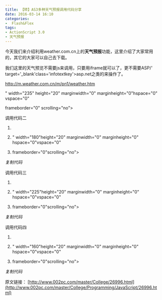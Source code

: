 ```yaml
---
title: 【转】AS3多种天气预报调用代码分享
date: 2016-03-14 16:10
categories:
-  Flash&Flex
tags:
- ActionScript 3.0
- 天气预报
---
```

<div id="sina_keyword_ad_area2" class="articalContent   newfont_family">


<span>今天我们来介绍利用weather.com.cn上的</span>**<span>天气预报</span>**<span>功能，这里介绍了大家常用的，其它的大家可以自己去下载。</span>
<!--more-->
 

<span>我们这里的天气预览不需要js来调用，只要用iframe就可以了，更不需要ASP/' target='_blank'class='infotextkey'>asp.net之类的来操作了。</span>  


http://m.weather.com.cn/m/pn1/weather.htm  

" width="235" height="20" marginwidth="0" marginheight="0"hspace="0" vspace="0"  

frameborder="0" scrolling="no">


<span>调用代码二</span>  


<div>
<div>

1.  <span> </span>  

2.  " width="180"height="20" marginwidth="0" marginheight="0" hspace="0"vspace="0"<span style="font-family: Consolas"><span> </span>  

    </span>
3.  frameborder="0"scrolling="no">


*复制代码*

  

<span>调用代码三</span>  


<div>
<div>

1.  <span> </span>  

2.  " width="225"height="20" marginwidth="0" marginheight="0" hspace="0"vspace="0"<span style="font-family: Consolas"><span> </span>  

    </span>
3.  frameborder="0"scrolling="no">


*复制代码*

  

<span>调用代码四</span>  


<div>
<div>

1.  <span> </span>  

2.  " width="160"height="20" marginwidth="0" marginheight="0" hspace="0"vspace="0"<span style="font-family: Consolas"><span> </span>  

    </span>
3.  frameborder="0"scrolling="no">


*复制代码*

  


<span>原文链接：<span><span style="font-family: Tahoma"> </span></span></span>[http://www.002pc.com/master/College/26996.html](http://www.002pc.com/master/College/Programming/JavaScript/26996.html)


</div></div></div></div></div></div></div>